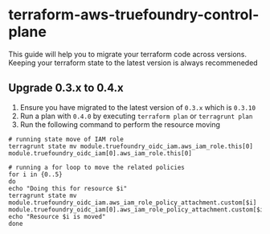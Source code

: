 # terraform-aws-truefoundry-control-plane
This guide will help you to migrate your terraform code across versions. Keeping your terraform state to the latest version is always recommeneded

## Upgrade 0.3.x to 0.4.x
1. Ensure you have migrated to the latest version of `0.3.x` which is `0.3.10`
2. Run a plan with `0.4.0` by executing `terraform plan` or `terragrunt plan`
3. Run the following command to perform the resource moving
```shell
# running state move of IAM role
terragrunt state mv module.truefoundry_oidc_iam.aws_iam_role.this[0] module.truefoundry_oidc_iam[0].aws_iam_role.this[0]

# running a for loop to move the related policies
for i in {0..5}
do
echo "Doing this for resource $i"
terragrunt state mv module.truefoundry_oidc_iam.aws_iam_role_policy_attachment.custom[$i] module.truefoundry_oidc_iam[0].aws_iam_role_policy_attachment.custom[$i]
echo "Resource $i is moved"
done
```